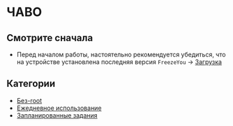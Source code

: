 # ЧАВО

## Смотрите сначала
- Перед началом работы, настоятельно рекомендуется убедиться, что на устройстве установлена последняя версия `FreezeYou` → [Загрузка](../download/)

## Категории
- [Без-root](./mroot.md)
- [Ежедневное использование](./daily.md)
- [Запланированные задания](./schedules.md)

